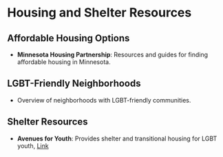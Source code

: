 # Housing and Shelter Resources

## Affordable Housing Options
- **Minnesota Housing Partnership**: Resources and guides for finding affordable housing in Minnesota.

## LGBT-Friendly Neighborhoods
- Overview of neighborhoods with LGBT-friendly communities.

## Shelter Resources
- **Avenues for Youth**: Provides shelter and transitional housing for LGBT youth, [Link](https://www.avenuesforyouth.org)
